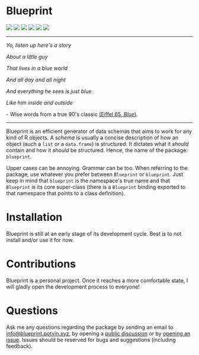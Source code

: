 # Blueprint

<!-- badges: start -->
![](https://img.shields.io/badge/version%20-0.0.0.9001%20(dev)-green?style=for-the-badge)
![](https://img.shields.io/badge/lifecycle-experimental-orange?style=for-the-badge)
![](https://img.shields.io/badge/R%20BUILD-passing-green?style=for-the-badge)
![](https://img.shields.io/badge/R%20CMD%20CHECK-passing-green?style=for-the-badge)
![](https://img.shields.io/badge/covr-100%25-green?style=for-the-badge)
![](https://img.shields.io/badge/tests-67%20%2F%2067%20OK-green?style=for-the-badge)
<!--
[![R-CMD-check](https://github.com/jeanmathieupotvin/blueprint/workflows/R-CMD-check/badge.svg)](https://github.com/jeanmathieupotvin/blueprint/actions) -->
<!-- badges: end -->

---

*Yo, listen up here's a story*

*About a little guy*

*That lives in a blue world*

*And all day and all night*

*And everything he sees is just blue*

*Like him inside and outside*

\- Wise words from a true 90's classic [(Eiffel 65, *Blue*)](https://www.youtube.com/watch?v=zA52uNzx7Y4).

---

Blueprint is an efficient generator of data schemas that aims to work for any
kind of R objects. A *schema* is usually a concise description of how an object
(such a `list` or a `data.frame`) is structured. It dictates what it *should*
contain and how it *should* be structured. Hence, the name of the package:
`blueprint`.

Upper cases can be annoying. Grammar can be too. When referring to the package,
use whatever you prefer between `Blueprint` or `blueprint`. Just keep in mind
that `blueprint` is the namespace's true name and that `Blueprint` is its core
super-class (there is a `Blueprint` binding exported to that namespace that
points to a class definition).

# Installation

Blueprint is still at an early stage of its development cycle. Best is to not
install and/or use it for now.

# Contributions

Blueprint is a personal project. Once it reaches a more comfortable
state, I will gladly open the development process to everyone!

# Questions

Ask me any questions regarding the package by sending an email to
<info@blueprint.potvin.xyz>, by opening a
[public discussion](https://github.com/jeanmathieupotvin/blueprint/discussions/new)
or by [opening an issue](https://github.com/jeanmathieupotvin/blueprint/issues/new).
Issues should be reserved for bugs and suggestions (including feedback).
